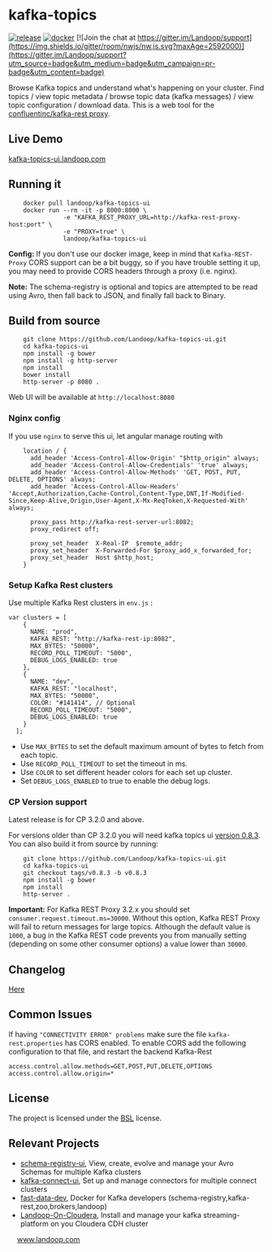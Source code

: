 # kafka-topics

[![release](http://github-release-version.herokuapp.com/github/landoop/kafka-topics-ui/release.svg?style=flat)](https://github.com/landoop/kafka-topics-ui/releases/latest)
[![docker](https://img.shields.io/docker/pulls/landoop/kafka-topics-ui.svg?style=flat)](https://hub.docker.com/r/landoop/kafka-topics-ui/)
[![Join the chat at https://gitter.im/Landoop/support](https://img.shields.io/gitter/room/nwjs/nw.js.svg?maxAge=2592000)](https://gitter.im/Landoop/support?utm_source=badge&utm_medium=badge&utm_campaign=pr-badge&utm_content=badge)

Browse Kafka topics and understand what's happening on your cluster. Find topics / view topic metadata / browse topic data (kafka messages) / view topic configuration / download data. This is a web tool for the [confluentinc/kafka-rest proxy](https://github.com/confluentinc/kafka-rest).

## Live Demo
[kafka-topics-ui.landoop.com](http://kafka-topics-ui.landoop.com)

## Running it

```
    docker pull landoop/kafka-topics-ui
    docker run --rm -it -p 8000:8000 \
               -e "KAFKA_REST_PROXY_URL=http://kafka-rest-proxy-host:port" \
               -e "PROXY=true" \
               landoop/kafka-topics-ui
```

**Config:** If you don't use our docker image, keep in mind that `Kafka-REST-Proxy`
CORS support can be a bit buggy, so if you have trouble setting it up, you may need
to provide CORS headers through a proxy (i.e. nginx).

**Note:** The schema-registry is optional and topics are attempted to be read using Avro,
then fall back to JSON, and finally fall back to Binary.

## Build from source

```
    git clone https://github.com/Landoop/kafka-topics-ui.git
    cd kafka-topics-ui
    npm install -g bower
    npm install -g http-server
    npm install
    bower install
    http-server -p 8080 .
```
Web UI will be available at `http://localhost:8080`

### Nginx config

If you use `nginx` to serve this ui, let angular manage routing with
```
    location / {
      add_header 'Access-Control-Allow-Origin' "$http_origin" always;
      add_header 'Access-Control-Allow-Credentials' 'true' always;
      add_header 'Access-Control-Allow-Methods' 'GET, POST, PUT, DELETE, OPTIONS' always;
      add_header 'Access-Control-Allow-Headers' 'Accept,Authorization,Cache-Control,Content-Type,DNT,If-Modified-Since,Keep-Alive,Origin,User-Agent,X-Mx-ReqToken,X-Requested-With' always;

      proxy_pass http://kafka-rest-server-url:8082;
      proxy_redirect off;

      proxy_set_header  X-Real-IP  $remote_addr;
      proxy_set_header  X-Forwarded-For $proxy_add_x_forwarded_for;
      proxy_set_header  Host $http_host;
    }
```

### Setup Kafka Rest clusters

Use multiple Kafka Rest clusters in `env.js` :
```
var clusters = [
    {
      NAME: "prod",
      KAFKA_REST: "http://kafka-rest-ip:8082",
      MAX_BYTES: "50000",
      RECORD_POLL_TIMEOUT: "5000",
      DEBUG_LOGS_ENABLED: true
    },
    {
      NAME: "dev",
      KAFKA_REST: "localhost",
      MAX_BYTES: "50000",
      COLOR: "#141414", // Optional
      RECORD_POLL_TIMEOUT: "5000",
      DEBUG_LOGS_ENABLED: true
    }
  ];

```
* Use `MAX_BYTES` to set the default maximum amount of bytes to fetch from each topic.
* Use `RECORD_POLL_TIMEOUT` to set the timeout in ms.
* Use `COLOR` to set different header colors for each set up cluster.
* Set `DEBUG_LOGS_ENABLED` to true to enable the debug logs.

### CP Version support
Latest release is for CP 3.2.0 and above.

For versions older than CP 3.2.0 you will need kafka topics ui [version 0.8.3](https://github.com/Landoop/kafka-topics-ui/releases/tag/v0.8.3).
You can also build it from source by running:
```
    git clone https://github.com/Landoop/kafka-topics-ui.git
    cd kafka-topics-ui
    git checkout tags/v0.8.3 -b v0.8.3
    npm install -g bower
    npm install
    http-server .
```

**Important:** For Kafka REST Proxy 3.2.x you should set
`consumer.request.timeout.ms=30000`. Without this option, Kafka REST Proxy will
fail to return messages for large topics. Although the default value is `1000`,
a bug in the Kafka REST code prevents you from manually setting (depending on
some other consumer options) a value lower than `30000`.


## Changelog
[Here](https://github.com/Landoop/kafka-topics-ui/releases)

## Common Issues

If having `"CONNECTIVITY ERROR" problems` make sure the file `kafka-rest.properties` has CORS enabled.
To enable CORS add the following configuration to that file, and restart the backend Kafka-Rest

```
access.control.allow.methods=GET,POST,PUT,DELETE,OPTIONS
access.control.allow.origin=*
```

## License

The project is licensed under the [BSL](http://www.landoop.com/bsl) license.

## Relevant Projects

* [schema-registry-ui](https://github.com/Landoop/schema-registry-ui), View, create, evolve and manage your Avro Schemas for multiple Kafka clusters
* [kafka-connect-ui](https://github.com/Landoop/kafka-connect-ui), Set up and manage connectors for multiple connect clusters
* [fast-data-dev](https://github.com/Landoop/fast-data-dev), Docker for Kafka developers (schema-registry,kafka-rest,zoo,brokers,landoop) 
* [Landoop-On-Cloudera](https://github.com/Landoop/Landoop-On-Cloudera), Install and manage your kafka streaming-platform on you Cloudera CDH cluster



<img src="http://www.landoop.com/images/landoop-dark.svg" width="13" /> www.landoop.com
